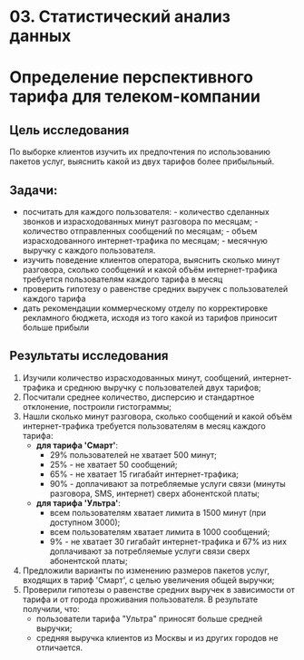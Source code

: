 # 03. Статистический анализ данных

# Определение перспективного тарифа для телеком-компании

## Цель исследования
По выборке клиентов изучить их предпочтения по использованию пакетов услуг, выяснить какой из двух тарифов более прибыльный.

## Задачи:
   - посчитать для каждого пользователя:
	- количество сделанных звонков и израсходованных минут разговора по месяцам;
	- количество отправленных сообщений по месяцам;
	- объем израсходованного интернет-трафика по месяцам;
	- месячную выручку с каждого пользователя.
   - изучить поведение клиентов оператора, выяснить сколько минут разговора, сколько сообщений и какой объём интернет-трафика требуется пользователям каждого тарифа в месяц
   - проверить гипотезу о равенстве средних выручек с пользователей каждого тарифа
   - дать рекомендации коммерческому отделу по корректировке рекламного бюджета, исходя из того какой из тарифов приносит больше прибыли

## Результаты исследования

1. Изучили количество израсходованных минут, сообщений, интернет-трафика и среднюю выручку с пользователей двух тарифов;
2. Посчитали среднее количество, дисперсию и стандартное отклонение, построили гистограммы;
3. Нашли сколько минут разговора, сколько сообщений и какой объём интернет-трафика требуется пользователям в месяц каждого тарифа:
	- **для тарифа 'Смарт'**: 
	 	* 29% пользователей не хватает 500 минут; 
	 	* 25% - не хватает 50 сообщений; 
	 	* 65% - не хватает 15 гигабайт интернет-трафика; 
	 	* 90% - доплачивают за потребляемые услуги связи (минуты разговора, SMS, интернет) сверх абонентской платы;
	- **для тарифа 'Ультра'**:
	 	* всем пользователям хватает лимита в 1500 минут (при доступном 3000);
	 	*  всем пользователям хватает лимита в 1000 сообщений; 
	 	*  9% - не хватает 30 гигабайт интернет-трафика и 67% из них доплачивают за потребляемые услуги связи сверх абонентской платы;
4. Предложили варианты по изменению размеров пакетов услуг, входящих в тариф 'Смарт', с целью увеличения общей выручки;
5. Проверили гипотезы о равенстве средних выручек в зависимости от тарифа и от города проживания пользователя. В результате получили, что:
	- пользователи тарифа "Ультра" приносят больше средней выручки;
	- средняя выручка клиентов из Москвы и из других городов не отличается.
